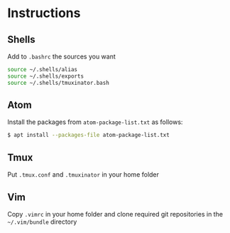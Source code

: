 # Instructions

## Shells

Add to `.bashrc` the sources you want
```bash
source ~/.shells/alias
source ~/.shells/exports
source ~/.shells/tmuxinator.bash
```

## Atom

Install the packages from `atom-package-list.txt` as follows:

```bash
$ apt install --packages-file atom-package-list.txt
```

## Tmux

Put `.tmux.conf` and `.tmuxinator` in your home folder

## Vim

Copy `.vimrc` in your home folder and clone required git repositories
in the `~/.vim/bundle` directory
